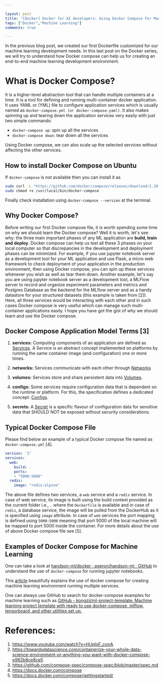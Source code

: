 ```yaml
---

layout: post
title: "[Docker] Docker for AI developers: Using Docker Compose For Machine Learning Applications (Part-V)"
tags: ["Docker","Machine Learning"]
comments: true

---
```


In the previous blog post, we created our first Dockerfile customized for our machine learning development needs. In this last post on the Docker series, we will try to understand how Docker compose can help us for creating an end-to-end machine learning development environment. 

# What is Docker Compose?

It is a higher-level abstraction tool that can handle multiple containers at a time. It is a tool for defining and running multi-container docker application. It uses YAML or (YML) file to configure  application services which is usually named as `docker-compose.yml (or docker-compose.yaml)`. It also makes spinning up and tearing down the application services very easily with just two simple commands:

* `docker-compose up`: spin up all the services 
* `docker-compose down`: tear down all the services
  
Using Docker compose, we can also scale up the selected services without affecting the other services.

## How to install Docker Compose on Ubuntu

If `docker-compose` is not available then you can install it as

```bash
sudo curl -L "https://github.com/docker/compose/releases/download/1.28.0/docker-compose-$(uname -s)-$(uname -m)" -o /usr/local/bin/docker-compose
sudo chmod +x /usr/local/bin/docker-compose
```

Finally check installation using `docker-compose --version` at the terminal.

## Why Docker Compose?

Before writing our first Docker compose file, it is worth spending some time on why we should learn the Docker compose? Well it is worth, let's see why:
the three main important phases of any ML application are **build, train and deploy**. Docker compose can help us test all these 3 phases on your local computer so that discrepancies in the development and deployment phases can be minimized. For example, if you use jupyter notebook server as a development tool for your ML application and use Flask, a micro web framework to check deployment of your application in the production environment, then using Docker compose, you can spin up these services whenever you wish as well as tear them down. Another example, let's say you are using jupyter notebook server as a development tool, a MLFlow server to record and organize experiment parameters and metrics and Postgres Database as the backend for the MLflow server and as a handy datastore for your structured datasets (this example is taken from [2]). Here, all three services would be interacting with each other and in such cases Docker compose is very useful which can manage such multi-container applications easily. I hope you have got the gist of why we should learn and use the Docker compose.

## Docker Compose Application Model Terms [3]

1. **services:** Computing components of an application are defined as [Services](https://github.com/compose-spec/compose-spec/blob/master/spec.md#Services-top-level-element). A Service is an abstract concept implemented on platforms by running the same container image (and configuration) one or more times.

2. **networks:** Services communicate with each other through [Networks](https://github.com/compose-spec/compose-spec/blob/master/spec.md#Networks-top-level-element)

3. **volumes:** Services store and share persistent data into [Volumes](https://github.com/compose-spec/compose-spec/blob/master/spec.md#Volumes-top-level-element).

4. **configs:** Some services require configuration data that is dependent on the 
   runtime or platform. For this, the specification defines a dedicated 
   concept: [Configs](https://github.com/compose-spec/compose-spec/blob/master/Configs-top-level-element). 

5. **secrets:** A [Secret](https://github.com/compose-spec/compose-spec/blob/master/spec.md#Secrets-top-level-element) is a specific flavour of configuration data for sensitive data that SHOULD NOT be exposed without security considerations.

## Typical Docker Compose File

Please find below an example of a typical Docker compose file named as `docker-compose.yml` [4].

```yml
version: '3'
services:
  web:
    build: .
    ports:
    - "5000:5000"
  redis:
    image: "redis:alpine"
```

The above file defines two services, a `web` service and a `redis` service. In case of web service, its image is built using the build context provided as the current folder i.e., `.` where the `Dockerfile` is available and in case of `redis`, a database service, the  image will be pulled from the DockerHub as it is specified using `image` attribute.  In case of `web` services the port mapping is  defined using `5000:5000` meaning that port 5000 of the local machine will be mapped to port 5000 inside the container. For more details about the use of above Docker compose file see [5]. 

## Examples of Docker Compose for Machine Learning

One can take a look at [handson-ml/docker · ageron/handson-ml · GitHub](https://github.com/ageron/handson-ml/tree/master/docker) to understand the use of `docker-compose` for running jupyter notebooks. 

This [article](https://towardsdatascience.com/containerize-your-whole-data-science-environment-or-anything-you-want-with-docker-compose-e962b8ce8ce5) beautifully explains the use of docker compose for creating machine learning environment running multiple services.

One can always use GitHub to search for docker-compose examples for machine learning such as [GitHub - kongzii/ml-project-template: Machine learning project template with ready to use docker-compose, mlflow, tensorboard, and other utilities set up.](https://github.com/kongzii/ml-project-template)

# References:

1. https://www.youtube.com/watch?v=HUpIoF_conA
2. https://towardsdatascience.com/containerize-your-whole-data-science-environment-or-anything-you-want-with-docker-compose-e962b8ce8ce5
3. https://github.com/compose-spec/compose-spec/blob/master/spec.md
4. https://docs.docker.com/compose
5. https://docs.docker.com/compose/gettingstarted/
